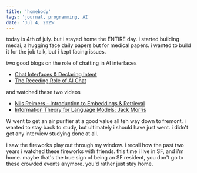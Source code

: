 ```yaml
---
title: 'homebody'
tags: 'journal, programming, AI'
date: 'Jul 4, 2025'
---
```


today is 4th of july. but i stayed home the ENTIRE day. i started building medai, a hugging face daily papers but for medical papers. i wanted to build it for the job talk, but i kept facing issues.

two good blogs on the role of chatting in AI interfaces

- [Chat Interfaces & Declaring Intent](https://lukew.com/ff/entry.asp?2085)
- [The Receding Role of AI Chat](https://lukew.com/ff/entry.asp?2105)

and watched these two videos

- [Nils Reimers - Introduction to Embeddings & Retrieval](https://www.youtube.com/watch?v=Skj-d78j4YM)
- [Information Theory for Language Models: Jack Morris](https://www.youtube.com/watch?v=SWIKyLSUBIc)

W went to get an air purifier at a good value all teh way down to fremont. i wanted to stay back to study, but ultimately i should have just went. i didn't get any interview studying done at all.

i saw the fireworks play out through my window. i recall how the past two years i watched these fireworks with friends. this time i live in SF, and i'm home. maybe that's the true sign of being an SF resident, you don't go to these crowded events anymore. you'd rather just stay home.

